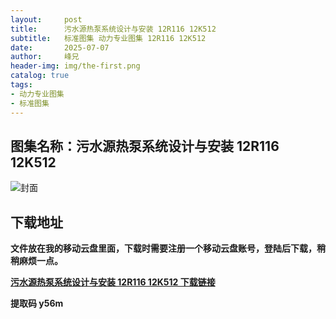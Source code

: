 ```yaml
---
layout:     post
title:      污水源热泵系统设计与安装 12R116 12K512
subtitle:   标准图集 动力专业图集 12R116 12K512
date:       2025-07-07
author:     峰兄
header-img: img/the-first.png
catalog: true
tags:
- 动力专业图集
- 标准图集
---
```

## 图集名称：污水源热泵系统设计与安装 12R116 12K512
![封面](https://pic1.imgdb.cn/item/6867954e58cb8da5c88fcbf2.jpg)


## 下载地址 ##
**文件放在我的移动云盘里面，下载时需要注册一个移动云盘账号，登陆后下载，稍稍麻烦一点。**  
  
[**污水源热泵系统设计与安装 12R116 12K512 下载链接**](https://caiyun.139.com/w/i/2nQQVQVYh7bm6)


**提取码 y56m**

